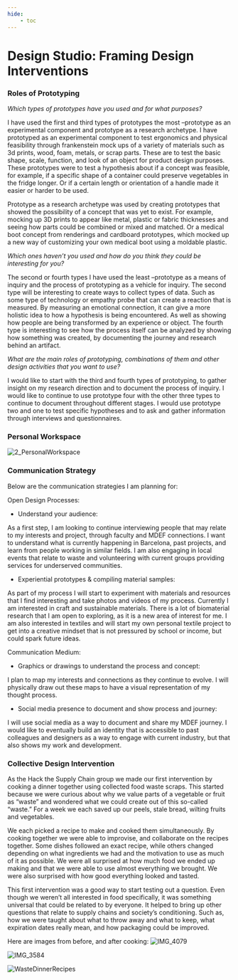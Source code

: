 ```yaml
---
hide:
    - toc
---
```


# Design Studio: Framing Design Interventions

### Roles of Prototyping

*Which types of prototypes have you used and for what purposes?*

I have used the first and third types of prototypes the most –prototype as an experimental component and prototype as a research archetype. I have prototyped as an experimental component to test ergonomics and physical feasibility through frankenstein mock ups of a variety of materials such as 3d prints, wood, foam, metals, or scrap parts. These are to test the basic shape, scale, function, and look of an object for product design purposes. These prototypes were to test a hypothesis about if a concept was feasible, for example, if a specific shape of a container could preserve vegetables in the fridge 
longer. Or if a certain length or orientation of a handle made it easier or harder to be used. 

Prototype as a research archetype was used by creating prototypes that showed the possibility of a concept that was yet to exist. For example, mocking up 3D prints to appear like metal, plastic or fabric thicknesses and seeing how parts could be combined or mixed and matched. Or a medical boot 
concept from renderings and cardboard prototypes, which mocked up a new way of customizing your own medical boot using a moldable plastic. 


*Which ones haven’t you used and how do you think they could be interesting for you?*

The second or fourth types I have used the least –prototype as a means of inquiry and the process of prototyping as a vehicle for inquiry. The second type will be interesting to create ways to collect types of data. Such as some type of technology or empathy probe that can create a reaction that is measured. By measuring an emotional connection, it can give a more holistic idea to how a hypothesis is being encountered. As well as showing how people are being transformed by an experience or object. The fourth type is interesting to see how the process itself can be analyzed by showing how something was created, by documenting the journey and research behind an artifact. 


*What are the main roles of prototyping, combinations of them and other design activities that you want to use?*

I would like to start with the third and fourth types of prototyping, to gather insight on my research direction and to document the process of inquiry. I would like to continue to use prototype four with the other three types to continue to document throughout different stages. I would use prototype two and one to test specific hypotheses and to ask and gather information through interviews and 
questionnaires. 


### Personal Workspace
![2_PersonalWorkspace](../images/1Term/2_DesignStudio/2_PersonalWorkspace.png)


### Communication Strategy 

Below are the communication strategies I am planning for:

Open Design Processes:

- Understand your audience:

As a first step, I am looking to continue interviewing people that may relate to my interests and project, through faculty and MDEF connections. I want to understand what is currently happening in Barcelona, past projects, and learn from people working in similar fields. I am also engaging in local events that relate to waste and volunteering with current groups providing services for underserved communities. 

- Experiential prototypes & compiling material samples: 

As part of my process I will start to experiment with materials and resources that I find interesting and take photos and videos of my process. Currently I am interested in craft and sustainable materials. There is a lot of biomaterial research that I am open to exploring, as it is a new area of interest for me. I am also interested in textiles and will start my own personal textile project to get into a creative mindset that is not pressured by school or income, but could spark future ideas.

Communication Medium:

- Graphics or drawings to understand the process and concept:

I plan to map my interests and connections as they continue to evolve. I will physically draw out these maps to have a visual representation of my thought process.

- Social media presence to document and show process and journey:

I will use social media as a way to document and share my MDEF journey. I would like to eventually build an identity that is accessible to past colleagues and designers as a way to engage with current industry, but that also shows my work and development. 


### Collective Design Intervention

As the Hack the Supply Chain group we made our first intervention by cooking a dinner together using collected food waste scraps. This started because we were curious about why we value parts of a vegetable or fruit as “waste” and wondered what we could create out of this so-called “waste.” For a week we each saved up our peels, stale bread, wilting fruits and vegetables. 

We each picked a recipe to make and cooked them simultaneously. By cooking together we were able to improvise, and collaborate on the recipes together. Some dishes followed an exact recipe, while others changed depending on what ingredients we had and the motivation to use as much of it as possible. We were all surprised at how much food we ended up making and that we were able to use almost everything we brought. We were also surprised with how good everything looked and tasted.

This first intervention was a good way to start testing out a question. Even though we weren’t all interested in food specifically, it was something universal that could be related to by everyone. It helped to bring up other questions that relate to supply chains and society’s conditioning. Such as, how we were taught about what to throw away and what to keep, what expiration dates really mean, and how packaging could be improved.  

Here are images from before, and after cooking:
![IMG_4079](../images/1Term/2_DesignStudio/IMG_4079.jpg)

![IMG_3584](../images/1Term/2_DesignStudio/IMG_3584.jpg)

![WasteDinnerRecipes](../images/1Term/2_DesignStudio/WasteDinnerRecipes.jpg)